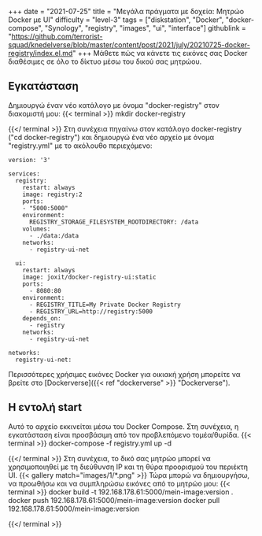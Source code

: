 +++
date = "2021-07-25"
title = "Μεγάλα πράγματα με δοχεία: Μητρώο Docker με UI"
difficulty = "level-3"
tags = ["diskstation", "Docker", "docker-compose", "Synology", "registry", "images", "ui", "interface"]
githublink = "https://github.com/terrorist-squad/knedelverse/blob/master/content/post/2021/july/20210725-docker-registry/index.el.md"
+++
Μάθετε πώς να κάνετε τις εικόνες σας Docker διαθέσιμες σε όλο το δίκτυο μέσω του δικού σας μητρώου.
## Εγκατάσταση
Δημιουργώ έναν νέο κατάλογο με όνομα "docker-registry" στον διακομιστή μου:
{{< terminal >}}
mkdir docker-registry

{{</ terminal >}}
Στη συνέχεια πηγαίνω στον κατάλογο docker-registry ("cd docker-registry") και δημιουργώ ένα νέο αρχείο με όνομα "registry.yml" με το ακόλουθο περιεχόμενο:
```
version: '3'

services:
  registry:
    restart: always
    image: registry:2
    ports:
    - "5000:5000"
    environment:
      REGISTRY_STORAGE_FILESYSTEM_ROOTDIRECTORY: /data
    volumes:
      - ./data:/data
    networks:
      - registry-ui-net

  ui:
    restart: always
    image: joxit/docker-registry-ui:static
    ports:
      - 8080:80
    environment:
      - REGISTRY_TITLE=My Private Docker Registry
      - REGISTRY_URL=http://registry:5000
    depends_on:
      - registry
    networks:
      - registry-ui-net

networks:
  registry-ui-net:

```
Περισσότερες χρήσιμες εικόνες Docker για οικιακή χρήση μπορείτε να βρείτε στο [Dockerverse]({{< ref "dockerverse" >}} "Dockerverse").
## Η εντολή start
Αυτό το αρχείο εκκινείται μέσω του Docker Compose. Στη συνέχεια, η εγκατάσταση είναι προσβάσιμη από τον προβλεπόμενο τομέα/θυρίδα.
{{< terminal >}}
docker-compose -f registry.yml up -d

{{</ terminal >}}
Στη συνέχεια, το δικό σας μητρώο μπορεί να χρησιμοποιηθεί με τη διεύθυνση IP και τη θύρα προορισμού του περιέκτη UI.
{{< gallery match="images/1/*.png" >}}
Τώρα μπορώ να δημιουργήσω, να προωθήσω και να συμπληρώσω εικόνες από το μητρώο μου:
{{< terminal >}}
docker build -t 192.168.178.61:5000/mein-image:version .
docker push 192.168.178.61:5000/mein-image:version
docker pull 192.168.178.61:5000/mein-image:version

{{</ terminal >}}

